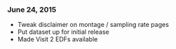 ### June 24, 2015

- Tweak disclaimer on montage / sampling rate pages
- Put dataset up for initial release
- Made Visit 2 EDFs available
